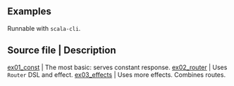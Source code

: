 ## Examples

Runnable with `scala-cli`.

Source file | Description
---
[ex01_const](ex01_const.scala) | The most basic: serves constant response.
[ex02_router](ex02_router.scala) | Uses `Router` DSL and effect.
[ex03_effects](ex03_effects.scala) | Uses more effects. Combines routes.

